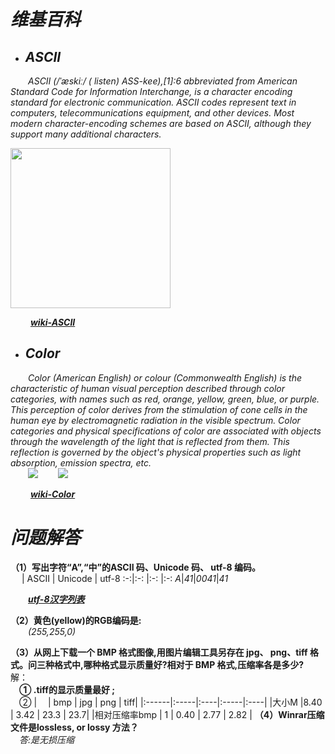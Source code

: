 # _维基百科_
- ## ***ASCII***  
&emsp;&emsp;_ASCII (/ˈæskiː/ ( listen) ASS-kee),[1]:6 abbreviated from American Standard Code for Information Interchange, is a character encoding standard for electronic communication. ASCII codes represent text in computers, telecommunications equipment, and other devices. Most modern character-encoding schemes are based on ASCII, although they support many additional characters._   

 <img src="https://timgsa.baidu.com/timg?image&quality=80&size=b9999_10000&sec=1539367810505&di=ae5b18e21aeeadad03d045be588cc2ba&imgtype=jpg&src=http%3A%2F%2Fimg2.imgtn.bdimg.com%2Fit%2Fu%3D3532333097%2C657823009%26fm%3D214%26gp%3D0.jpg" width=256 height=256 /> 


&emsp;&emsp; ***[wiki-ASCII](https://en.wikipedia.org/wiki/ASCII)***

- ## ***Color***  
&emsp;&emsp;_Color (American English) or colour (Commonwealth English) is the characteristic of human visual perception described through color categories, with names such as red, orange, yellow, green, blue, or purple. This perception of color derives from the stimulation of cone cells in the human eye by electromagnetic radiation in the visible spectrum. Color categories and physical specifications of color are associated with objects through the wavelength of the light that is reflected from them. This reflection is governed by the object's physical properties such as light absorption, emission spectra, etc._   
&emsp;&emsp;![](https://upload.wikimedia.org/wikipedia/commons/thumb/e/e9/16777216colors.png/220px-16777216colors.png)  &emsp;&emsp;![](https://upload.wikimedia.org/wikipedia/commons/thumb/d/d6/1Mcolors.png/220px-1Mcolors.png)  

&emsp;&emsp; ***[wiki-Color](https://en.wikipedia.org/wiki/Color)***  

# _问题解答_  
**（1）写出字符“A”,“中”的ASCII 码、Unicode 码、 utf-8 编码。**  
&emsp; | ASCII | Unicode | utf-8
:-:|:-: |:-: |:-:
_A_|_41_|_0041_|_41_  

&emsp;&emsp;[***utf-8汉字列表***](https://wenku.baidu.com/view/f4c225340b4c2e3f572763da.html2)

**（2）黄色(yellow)的RGB编码是:**  
&emsp;&emsp;_(255,255,0)_ 

**（3）从网上下载一个 BMP 格式图像,用图片编辑工具另存在 jpg、 png、tiff 格式。问三种格式中,哪种格式显示质量好?相对于 BMP 格式,压缩率各是多少?**   
解：  
&emsp;**① .tiff的显示质量最好 ;**   
&emsp;②
|&emsp; | bmp  | jpg |  png | tiff|
|:------|:-----|:----|:-----|:----|
|大小M   |8.40  | 3.42 | 23.3 |  23.7|
|相对压缩率bmp |  1   | 0.40 |  2.77 |  2.82 | 
 **（4）Winrar压缩文件是lossless, or lossy 方法？**  
 &emsp;_答:是无损压缩_

